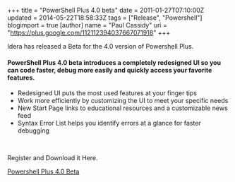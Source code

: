 +++
title = "PowerShell Plus 4.0 beta"
date = 2011-01-27T07:10:00Z
updated = 2014-05-22T18:58:33Z
tags = ["Release", "Powershell"]
blogimport = true 
[author]
	name = "Paul Cassidy"
	uri = "https://plus.google.com/112112394037667071918"
+++

<p>Idera has released a Beta for the 4.0 version of Powershell Plus.</p>  <h4>PowerShell Plus 4.0 beta introduces a completely redesigned UI so you can code faster, debug more easily and quickly access your favorite features.</h4>  <ul>   <li>Redesigned UI puts the most used features at your finger tips </li>    <li>Work more efficiently by customizing the UI to meet your specific needs </li>    <li>New Start Page links to educational resources and a customizable news feed </li>    <li>Syntax Error List helps you identify errors at a glance for faster debugging </li> </ul>  <p>&#160;</p>  <p>Register and Download it Here.</p>  <p><a href="http://www.idera.com/Promo/PowerShell-Plus-Beta/?s=IderaEB&amp;elq=18d2827c66294d559522a5a169ae6537">Powershell Plus 4.0 Beta</a></p>  
